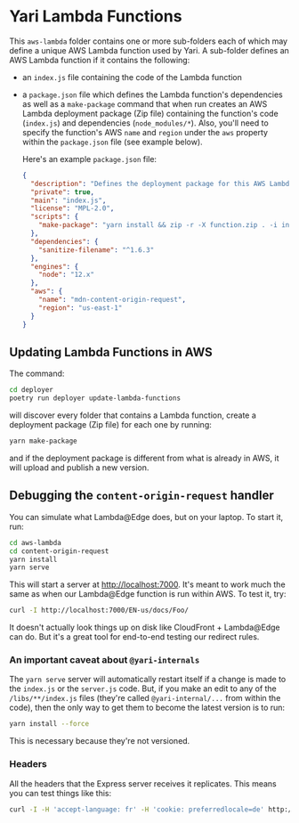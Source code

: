 # Yari Lambda Functions

This `aws-lambda` folder contains one or more sub-folders each of which may
define a unique AWS Lambda function used by Yari. A sub-folder defines an AWS
Lambda function if it contains the following:

- an `index.js` file containing the code of the Lambda function
- a `package.json` file which defines the Lambda function's dependencies as
  well as a `make-package` command that when run creates an AWS Lambda
  deployment package (Zip file) containing the function's code (`index.js`)
  and dependencies (`node_modules/*`). Also, you'll need to specify the
  function's AWS `name` and `region` under the `aws` property within the
  `package.json` file (see example below).

  Here's an example `package.json` file:

  ```json
  {
    "description": "Defines the deployment package for this AWS Lambda function.",
    "private": true,
    "main": "index.js",
    "license": "MPL-2.0",
    "scripts": {
      "make-package": "yarn install && zip -r -X function.zip . -i index.js 'node_modules/*'"
    },
    "dependencies": {
      "sanitize-filename": "^1.6.3"
    },
    "engines": {
      "node": "12.x"
    },
    "aws": {
      "name": "mdn-content-origin-request",
      "region": "us-east-1"
    }
  }
  ```

## Updating Lambda Functions in AWS

The command:

```sh
cd deployer
poetry run deployer update-lambda-functions
```

will discover every folder that contains a Lambda function, create a
deployment package (Zip file) for each one by running:

```sh
yarn make-package
```

and if the deployment package is different from what is already in AWS,
it will upload and publish a new version.

## Debugging the `content-origin-request` handler

You can simulate what Lambda@Edge does, but on your laptop.
To start it, run:

```sh
cd aws-lambda
cd content-origin-request
yarn install
yarn serve
```

This will start a server at <http://localhost:7000>. It's meant to work much
the same as when our Lambda@Edge function is run within AWS. To test it, try:

```sh
curl -I http://localhost:7000/EN-us/docs/Foo/
```

It doesn't actually look things up on disk like CloudFront + Lambda@Edge can do.
But it's a great tool for end-to-end testing our redirect rules.

### An important caveat about `@yari-internals`

The `yarn serve` server will automatically restart itself if a change is
made to the `index.js` or the `server.js` code.
But, if you make an edit to any of the `/libs/**/index.js` files (they're called
`@yari-internal/...` from within the code), then the only way to get them
to become the latest version is to run:

```sh
yarn install --force
```

This is necessary because they're not versioned.

### Headers

All the headers that the Express server receives it replicates. This means you can
test things like this:

```sh
curl -I -H 'accept-language: fr' -H 'cookie: preferredlocale=de' http://localhost:7000/docs/Web
```
